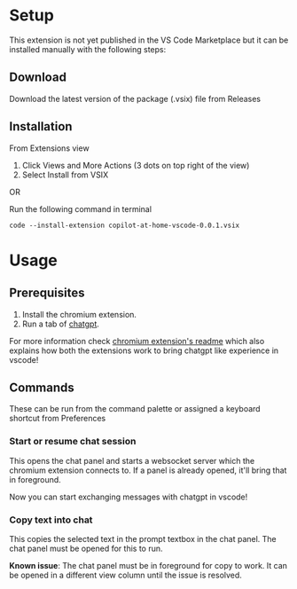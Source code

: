 # Setup

This extension is not yet published in the VS Code Marketplace but it can be installed manually with the following steps:

## Download

Download the latest version of the package (.vsix) file from Releases

## Installation

From Extensions view

1. Click Views and More Actions (3 dots on top right of the view)
2. Select Install from VSIX

OR

Run the following command in terminal

```
code --install-extension copilot-at-home-vscode-0.0.1.vsix
```

# Usage

## Prerequisites

1. Install the chromium extension.
2. Run a tab of [chatgpt](https://chat.openai.com/).

For more information check [chromium extension's readme](https://github.com/copilot-at-home/chromium-extension/blob/main/README.md) which also explains how both the extensions work to bring chatgpt like experience in vscode!

## Commands

These can be run from the command palette or assigned a keyboard shortcut from Preferences

### Start or resume chat session

This opens the chat panel and starts a websocket server which the chromium extension connects to. If a panel is already opened, it'll bring that in foreground.

Now you can start exchanging messages with chatgpt in vscode!

### Copy text into chat

This copies the selected text in the prompt textbox in the chat panel. The chat panel must be opened for this to run.

**Known issue**: The chat panel must be in foreground for copy to work. It can be opened in a different view column until the issue is resolved.
